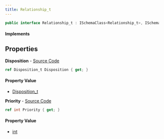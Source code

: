 ```yaml
---
title: Relationship_t
---
```


```csharp
public interface Relationship_t : ISchemaClass<Relationship_t>, ISchemaField, ISchemaClass, INativeHandle
```

#### Implements

## Properties

**Disposition** - [Source Code](https://github.com/swiftly-solution/swiftlys2/blob/master/managed/src/SwiftlyS2.Generated/Schemas/Interfaces/Relationship_t.cs#L16)

```csharp
ref Disposition_t Disposition { get; }
```

#### Property Value

- [Disposition_t](/docs/api/shared/schemadefinitions/disposition_t)

**Priority** - [Source Code](https://github.com/swiftly-solution/swiftlys2/blob/master/managed/src/SwiftlyS2.Generated/Schemas/Interfaces/Relationship_t.cs#L18)

```csharp
ref int Priority { get; }
```

#### Property Value

- [int](https://learn.microsoft.com/dotnet/api/system.int32)

